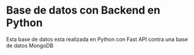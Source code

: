 # Base de datos con Backend en Python
Esta base de datos esta realizada en Python con Fast API contra una base de datos MongoDB